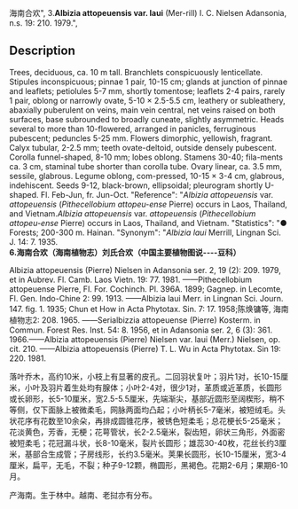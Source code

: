 海南合欢",
3.**Albizia attopeuensis var. laui** (Mer-rill) I. C. Nielsen Adansonia, n.s. 19: 210. 1979.",

## Description
Trees, deciduous, ca. 10 m tall. Branchlets conspicuously lenticellate. Stipules inconspicuous; pinnae 1 pair, 10-15 cm; glands at junction of pinnae and leaflets; petiolules 5-7 mm, shortly tomentose; leaflets 2-4 pairs, rarely 1 pair, oblong or narrowly ovate, 5-10 × 2.5-5.5 cm, leathery or subleathery, abaxially puberulent on veins, main vein central, net veins raised on both surfaces, base subrounded to broadly cuneate, slightly asymmetric. Heads several to more than 10-flowered, arranged in panicles, ferruginous pubescent; peduncles 5-25 mm. Flowers dimorphic, yellowish, fragrant. Calyx tubular, 2-2.5 mm; teeth ovate-deltoid, outside densely pubescent. Corolla funnel-shaped, 8-10 mm; lobes oblong. Stamens 30-40; fila-ments ca. 3 cm, staminal tube shorter than corolla tube. Ovary linear, ca. 3.5 mm, sessile, glabrous. Legume oblong, com-pressed, 10-15 × 3-4 cm, glabrous, indehiscent. Seeds 9-12, black-brown, ellipsoidal; pleurogram shortly U-shaped. Fl. Feb-Jun, fr. Jun-Oct.
  "Reference": "*Albizia attopeuensis* var. *attopeuensis* (*Pithecellobium attopeu-ense* Pierre) occurs in Laos, Thailand, and Vietnam.*Albizia attopeuensis* var. *attopeuensis* (*Pithecellobium attopeu-ense* Pierre) occurs in Laos, Thailand, and Vietnam.
  "Statistics": "● Forests; 200-300 m. Hainan.
  "Synonym": "*Albizia laui* Merrill, Lingnan Sci. J. 14: 7. 1935.
**6.海南合欢（海南植物志）刘氏合欢（中国主要植物图说----豆科）**

Albizia attopeuensis (Pierre) Nielsen in Adansonia ser. 2, 19 (2): 209. 1979, et in Aubrev. Fl. Camb. Laos Vietn. 19: 77. 1981. ——Pithecellobium attopeuense Pierre, Fl. For. Cochinch. Pl. 396A. 1899; Gagnep. in Lecomte, Fl. Gen. Indo-Chine 2: 99. 1913. ——Albizia laui Merr. in Lingnan Sci. Journ. 147. fig. 1. 1935; Chun et How in Acta Phytotax. Sin. 7: 17. 1958;陈焕镛等, 海南植物志2: 208. 1965. ——Serialbizzia attopeuense (Pierre) Kosterm. in Commun. Forest Res. Inst. 54: 8. 1956, et in Adansonia ser. 2, 6 (3): 361. 1966.——Albizia attopeuensis (Pierre) Nielsen var. laui (Merr.) Nielsen, op. cit. 210. ——Albizia attopeuensis (Pierre) T. L. Wu in Acta Phytotax. Sin 19: 220. 1981.

落叶乔木，高约10米，小枝上有显著的皮孔。二回羽状复叶；羽片1对，长10-15厘米，小叶及羽片着生处均有腺体；小叶2-4对，很少1对，革质或近革质，长圆形或长卵形，长5-10厘米，宽2.5-5.5厘米，先端渐尖，基部近圆形至阔楔形，稍不等侧，仅下面脉上被微柔毛，网脉两面均凸起；小叶柄长5-7毫米，被短绒毛。头状花序有花数至10余朵，再排成圆锥花序，被锈色短柔毛；总花梗长5-25毫米；花淡黄色，芳香，无梗；花萼管状，长2-2.5毫米，裂齿短，卵状三角形，外面密被短柔毛；花冠漏斗状，长8-10毫米，裂片长圆形；雄蕊30-40枚，花丝长约3厘米，基部合生成管；子房线形，长约3.5毫米。荚果长圆形，长10-15厘米，宽3-4厘米，扁平，无毛，不裂；种子9-12颗，椭圆形，黑褐色。花期2-6月；果期6-10月。

产海南。生于林中。越南、老挝亦有分布。
